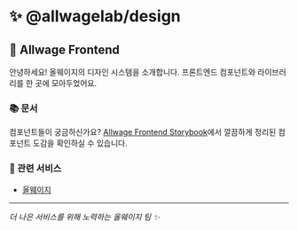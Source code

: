 # ✨ @allwagelab/design

## 🎨 Allwage Frontend

안녕하세요! 올웨이지의 디자인 시스템을 소개합니다.
프론트엔드 컴포넌트와 라이브러리를 한 곳에 모아두었어요.

### 📚 문서

컴포넌트들이 궁금하신가요?
[Allwage Frontend Storybook](https://6773a4014b40c68b26b59e81-hopamtvsbe.chromatic.com/)에서
깔끔하게 정리된 컴포넌트 도감을 확인하실 수 있습니다.

### 🤝 관련 서비스

- [올웨이지](https://github.com/allwagelab/client)

---

_더 나은 서비스를 위해 노력하는 올웨이지 팀 ✨_
